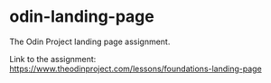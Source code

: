 # odin-landing-page
The Odin Project landing page assignment.

Link to the assignment: https://www.theodinproject.com/lessons/foundations-landing-page